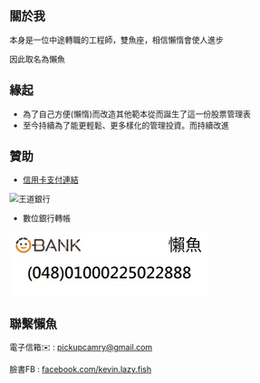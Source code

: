 ## 關於我

本身是一位中途轉職的工程師，雙魚座，相信懶惰會使人進步

因此取名為懶魚

## 緣起

- 為了自己方便(懶惰)而改造其他範本從而誕生了這一份股票管理表
- 至今持續為了能更輕鬆、更多樣化的管理投資。而持續改進

## 贊助

- [信用卡支付連結](https://payment.ecpay.com.tw/Broadcaster/Donate/C014318DF58EE9F80D220D97FB4FE5C8)

![王道銀行](../docs/.vuepress/public/images/../../dist/images/綠界_贊助QR.png)

- 數位銀行轉帳

![王道銀行](../docs/.vuepress/public/images/王道銀行.jpg)

## 聯繫懶魚

電子信箱✉️ : [pickupcamry@gmail.com](mailto:pickupcamry@gmail.com)

臉書FB : [facebook.com/kevin.lazy.fish](https://www.facebook.com/kevin.lazy.fish)
